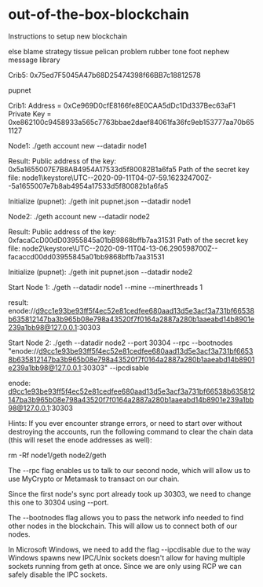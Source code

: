# out-of-the-box-blockchain
Instructions to setup new blockchain

else blame strategy tissue pelican problem rubber tone foot nephew message library

Crib5:
0x75ed7F5045A47b68D25474398f66BB7c18812578


pupnet

Crib1:
Address = 0xCe969D0cfE8166fe8E0CAA5dDc1Dd337Bec63aF1
Private Key = 0xe862100c9458933a565c7763bbae2daef84061fa36fc9eb153777aa70b651127

Node1:
./geth account new --datadir node1

Result:
Public address of the key:   0x5a1655007E7B8AB4954A17533d5f80082B1a6fa5
Path of the secret key file: node1\keystore\UTC--2020-09-11T04-07-59.162324700Z--5a1655007e7b8ab4954a17533d5f80082b1a6fa5

Initialize (pupnet):
./geth init pupnet.json --datadir node1


Node2:
./geth account new --datadir node2

Result:
Public address of the key:   0xfacaCcD00dD03955845a01bB9868bffb7aa31531
Path of the secret key file: node2\keystore\UTC--2020-09-11T04-13-06.290598700Z--facaccd00dd03955845a01bb9868bffb7aa31531

Initialize (pupnet):
./geth init pupnet.json --datadir node2

Start Node 1:
./geth --datadir node1 --mine --minerthreads 1

result:
enode://d9cc1e93be93ff5f4ec52e81cedfee680aad13d5e3acf3a731bf66538b635812147ba3b965b08e798a43520f7f0164a2887a280b1aaeabd14b8901e239a1bb98@127.0.0.1:30303

Start Node 2:
./geth --datadir node2 --port 30304 --rpc --bootnodes "enode://d9cc1e93be93ff5f4ec52e81cedfee680aad13d5e3acf3a731bf66538b635812147ba3b965b08e798a43520f7f0164a2887a280b1aaeabd14b8901e239a1bb98@127.0.0.1:30303" --ipcdisable

enode:
d9cc1e93be93ff5f4ec52e81cedfee680aad13d5e3acf3a731bf66538b635812147ba3b965b08e798a43520f7f0164a2887a280b1aaeabd14b8901e239a1bb98@127.0.0.1:30303

Hints:
If you ever encounter strange errors, or need to start over without destroying the accounts, run the following command to clear the chain data (this will reset the enode addresses as well):

rm -Rf node1/geth node2/geth

The --rpc flag enables us to talk to our second node, which will allow us to use MyCrypto or Metamask to transact on our chain.

Since the first node's sync port already took up 30303, we need to change this one to 30304 using --port.

The --bootnodes flag allows you to pass the network info needed to find other nodes in the blockchain. This will allow us to connect both of our nodes.

In Microsoft Windows, we need to add the flag --ipcdisable due to the way Windows spawns new IPC/Unix sockets doesn't allow for having multiple sockets running from geth at once. Since we are only using RCP we can safely disable the IPC sockets.
